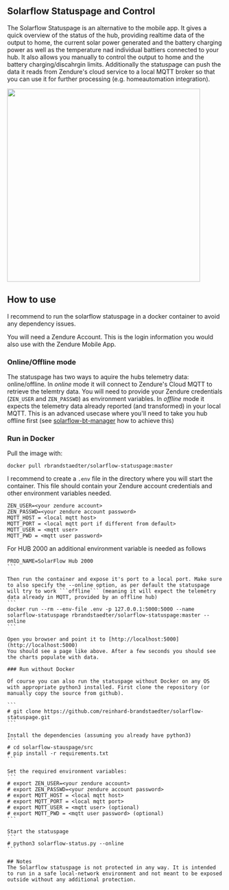 ## Solarflow Statuspage and Control

The Solarflow Statuspage is an alternative to the mobile app. It gives a quick overview of the status of the hub, providing realtime data of the output to home, the current solar power generated and the battery charging power as well as the temperature nad individual battiers connected to your hub.
It also allows you manually to control the output to home and the battery charging/discahrgin limits.
Additionally the statuspage can push the data it reads from Zendure's cloud service to a local MQTT broker so that you can use it for further processing (e.g. homeautomation integration).

<img src="/img/statuspage.png" width="450px" />


## How to use

I recommend to run the solarflow statuspage in a docker container to avoid any dependency issues.

You will need a Zendure Account. This is the login information you would also use with the Zendure Mobile App.

### Online/Offline mode
The statuspage has two ways to aquire the hubs telemetry data: online/offline.
In *online* mode it will connect to Zendure's Cloud MQTT to retrieve the telemtry data. You will need to provide your Zendure credentials (```ZEN_USER``` and ```ZEN_PASSWD```) as environment variables.
In *offline* mode it expects the telemetry data already reported (and transformed) in your local MQTT. This is an advanced usecase where you'll need to take you hub offline first (see [solarflow-bt-manager](https://github.com/reinhard-brandstaedter/solarflow-bt-manager) how to achieve this) 

### Run in Docker

Pull the image with:
```
docker pull rbrandstaedter/solarflow-statuspage:master
```

I recommend to create a ```.env``` file in the directory where you will start the container. This file should contain your Zendure account credentials and other environment variables needed.
```
ZEN_USER=<your zendure account>
ZEN_PASSWD=<your zendure account password>
MQTT_HOST = <local mqtt host>
MQTT_PORT = <local mqtt port if different from default>
MQTT_USER = <mqtt user>
MQTT_PWD = <mqtt user password>
```

For HUB 2000 an additional environment variable is needed as follows
````
PROD_NAME=SolarFlow Hub 2000
```

Then run the container and expose it's port to a local port. Make sure to also specify the --online option, as per default the statuspage will try to work ```offline``` (meaning it will expect the telemetry data already in MQTT, provided by an offline hub) 
```
docker run --rm --env-file .env -p 127.0.0.1:5000:5000 --name solarflow-statuspage rbrandstaedter/solarflow-statuspage:master --online
```

Open you browser and point it to [http://localhost:5000](http://localhost:5000)
You should see a page like above. After a few seconds you should see the charts populate with data.

### Run without Docker

Of course you can also run the statuspage without Docker on any OS with appropriate python3 installed. First clone the repository (or manually copy the source from github).

```
# git clone https://github.com/reinhard-brandstaedter/solarflow-statuspage.git
```

Install the dependencies (assuming you already have python3)
```
# cd solarflow-stauspage/src
# pip install -r requirements.txt
```

Set the required environment variables:
```
# export ZEN_USER=<your zendure account>
# export ZEN_PASSWD=<your zendure account password>
# export MQTT_HOST = <local mqtt host> 
# export MQTT_PORT = <local mqtt port>
# export MQTT_USER = <mqtt user> (optional)
# export MQTT_PWD = <mqtt user password> (optional)
```

Start the statuspage
```
# python3 solarflow-status.py --online
```

## Notes
The Solarflow statuspage is not protected in any way. It is intended to run in a safe local-network environment and not meant to be exposed outside without any additional protection.
